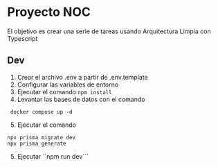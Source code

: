 # Proyecto NOC

El objetivo es crear una serie de tareas usando Arquitectura Limpia con Typescript

## Dev

1. Crear el archivo .env a partir de .env.template
2. Configurar las variables de entorno
3. Ejecutar el comando `npm install`
4. Levantar las bases de datos con el comando

```
 docker compose up -d
```

5. Ejecutar el comando

```
npx prisma migrate dev
npx prisma generate
```

5. Ejecutar ``npm run dev```
